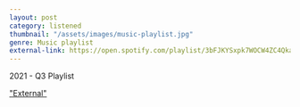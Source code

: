 ```yaml
---
layout: post
category: listened
thumbnail: "/assets/images/music-playlist.jpg"
genre: Music playlist
external-link: https://open.spotify.com/playlist/3bFJKYSxpk7WOCW4ZC4Qka?si=77583c5f68ae4691
---
```

2021 - Q3 Playlist

["External"](https://open.spotify.com/playlist/3bFJKYSxpk7WOCW4ZC4Qka?si=77583c5f68ae4691)